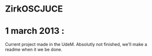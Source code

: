 ZirkOSCJUCE
===========

1 march 2013 :
==============
Current project made in the UdeM. Absolutly not finished, we'll make a readme when it we be done.
